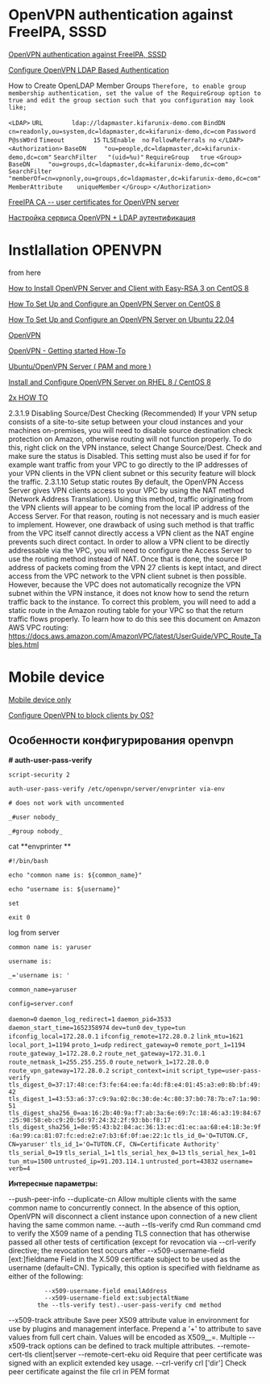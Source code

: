 # OpenVPN authentication against FreeIPA, SSSD

[OpenVPN authentication against FreeIPA, SSSD](https://forums.openvpn.net/viewtopic.php?t=23667)

[Configure OpenVPN LDAP Based Authentication](https://kifarunix.com/configure-openvpn-ldap-based-authentication/)

How to Create OpenLDAP Member Groups
`Therefore, to enable group membership authentication, set the value of the RequireGroup option to true and edit the group section such that you configuration may look like;`

`<LDAP>`
	`URL		ldap://ldapmaster.kifarunix-demo.com`
	`BindDN		cn=readonly,ou=system,dc=ldapmaster,dc=kifarunix-demo,dc=com`
	`Password	P@ssW0rd`
	`Timeout		15`
	`TLSEnable	no`
	`FollowReferrals no`
`</LDAP>`
`<Authorization>`
	`BaseDN		"ou=people,dc=ldapmaster,dc=kifarunix-demo,dc=com"`
	`SearchFilter	"(uid=%u)"`
	`RequireGroup	true`
	`<Group>`
		`BaseDN		"ou=groups,dc=ldapmaster,dc=kifarunix-demo,dc=com"`
		`SearchFilter	"memberOf=cn=vpnonly,ou=groups,dc=ldapmaster,dc=kifarunix-demo,dc=com"`
		`MemberAttribute	uniqueMember`
	`</Group>`
`</Authorization>`

[FreeIPA CA -- user certificates for OpenVPN server](https://forums.fedoraforum.org/showthread.php?321605-FreeIPA-CA-user-certificates-for-OpenVPN-server)

[Настройка сервиса OpenVPN + LDAP аутентификация](https://habr.com/ru/company/icl_services/blog/301554/)


# Instlallation OPENVPN

from here

[How to Install OpenVPN Server and Client with Easy-RSA 3 on CentOS 8](https://www.howtoforge.com/tutorial/how-to-install-openvpn-server-and-client-with-easy-rsa-3-on-centos-8/)

[How To Set Up and Configure an OpenVPN Server on CentOS 8](https://www.digitalocean.com/community/tutorials/how-to-configure-a-freeipa-client-on-ubuntu-16-04)

[How To Set Up and Configure an OpenVPN Server on Ubuntu 22.04](https://www.digitalocean.com/community/tutorials/how-to-set-up-and-configure-an-openvpn-server-on-ubuntu-22-04)

[OpenVPN](https://wiki.archlinux.org/title/OpenVPN)

[OpenVPN - Getting started How-To](https://community.openvpn.net/openvpn/wiki/GettingStartedwithOVPN)

[Ubuntu/OpenVPN Server ( PAM  and more )](https://charlesreid1.com/wiki/Ubuntu/OpenVPN_Server)

[Install and Configure OpenVPN Server on RHEL 8 / CentOS 8](https://computingforgeeks.com/install-and-configure-openvpn-server-on-rhel-centos-8/)

[2x HOW TO](https://openvpn.net/community-resources/how-to/)


2.3.1.9 Disabling Source/Dest Checking (Recommended)
If your VPN setup consists of a site-to-site setup between your cloud instances and your
machines on-premises, you will need to disable source destination check protection on Amazon,
otherwise routing will not function properly. To do this, right click on the VPN instance,
select Change Source/Dest. Check and make sure the status is Disabled. This setting must also
be used if for for example want traffic from your VPC to go directly to the IP addresses of your
VPN clients in the VPN client subnet or this security feature will block the traffic.
2.3.1.10 Setup static routes
By default, the OpenVPN Access Server gives VPN clients access to your VPC by using the
NAT method (Network Address Translation). Using this method, traffic originating from the
VPN clients will appear to be coming from the local IP address of the Access Server. For that
reason, routing is not necessary and is much easier to implement. However, one drawback of
using such method is that traffic from the VPC itself cannot directly access a VPN client as the
NAT engine prevents such direct contact. In order to allow a VPN client to be directly
addressable via the VPC, you will need to configure the Access Server to use the routing method
instead of NAT. Once that is done, the source IP address of packets coming from the VPN 
27
clients is kept intact, and direct access from the VPC network to the VPN client subnet is then
possible. However, because the VPC does not automatically recognize the VPN subnet within
the VPN instance, it does not know how to send the return traffic back to the instance. To correct
this problem, you will need to add a static route in the Amazon routing table for your VPC so
that the return traffic flows properly. To learn how to do this see this document on Amazon AWS
VPC routing:
https://docs.aws.amazon.com/AmazonVPC/latest/UserGuide/VPC_Route_Tables.html


# Mobile device

[Mobile device only](https://forums.openvpn.net/viewtopic.php?t=25460)

[Configure OpenVPN to block clients by OS?](https://serverfault.com/questions/834826/configure-openvpn-to-block-clients-by-os)


## Особенности конфигурирования openvpn 

**# auth-user-pass-verify**

`script-security 2`

`auth-user-pass-verify /etc/openvpn/server/envprinter via-env`

`# does not work with uncommented`

`_#user nobody_`

`_#group nobody_`

cat **envprinter **

`#!/bin/bash`

`echo "common name is: ${common_name}"`

`echo "username is: ${username}"`

`set`

`exit 0`


log from server

`common name is: yaruser`

`username is: `

`_='username is: '`

`common_name=yaruser`

`config=server.conf`

`daemon=0`
`daemon_log_redirect=1`
`daemon_pid=3533`
`daemon_start_time=1652358974`
`dev=tun0`
`dev_type=tun`
`ifconfig_local=172.28.0.1`
`ifconfig_remote=172.28.0.2`
`link_mtu=1621`
`local_port_1=1194`
`proto_1=udp`
`redirect_gateway=0`
`remote_port_1=1194`
`route_gateway_1=172.28.0.2`
`route_net_gateway=172.31.0.1`
`route_netmask_1=255.255.255.0`
`route_network_1=172.28.0.0`
`route_vpn_gateway=172.28.0.2`
`script_context=init`
`script_type=user-pass-verify`
`tls_digest_0=37:17:48:ce:f3:fe:64:ee:fa:4d:f8:e4:01:45:a3:e0:8b:bf:49:42`
`tls_digest_1=43:53:a6:37:c9:9a:02:0c:30:de:4c:80:37:b0:78:7b:e7:1a:90:51`
`tls_digest_sha256_0=aa:16:2b:40:9a:f7:ab:3a:6e:69:7c:18:46:a3:19:84:67:25:98:58:eb:c9:20:5d:97:24:32:2f:93:bb:f8:17`
`tls_digest_sha256_1=8e:95:43:b2:84:ac:36:13:ec:d1:ec:aa:68:e4:18:3e:9f:6a:99:ca:81:07:fc:ed:e2:e7:b3:6f:0f:ae:22:1c`
`tls_id_0='O=TUTON.CF, CN=yaruser'`
`tls_id_1='O=TUTON.CF, CN=Certificate Authority'`
`tls_serial_0=19`
`tls_serial_1=1`
`tls_serial_hex_0=13`
`tls_serial_hex_1=01`
`tun_mtu=1500`
`untrusted_ip=91.203.114.1`
`untrusted_port=43832`
`username=`
`verb=4`

**Интересные параметры:**

--push-peer-info
--duplicate-cn
              Allow  multiple  clients with the same common name to concurrently connect.  In the absence of this option,
              OpenVPN will disconnect a client instance upon connection of a new client having the same common name.
--auth --tls-verify cmd
              Run  command  cmd  to  verify the X509 name of a pending TLS connection that has otherwise passed all other
              tests of certification (except for revocation via --crl-verify directive; the revocation test occurs  after
 --x509-username-field [ext:]fieldname
              Field  in the X.509 certificate subject to be used as the username (default=CN).  Typically, this option is
              specified with fieldname as either of the following:

              --x509-username-field emailAddress
              --x509-username-field ext:subjectAltName
            the --tls-verify test).-user-pass-verify cmd method
 --x509-track attribute
              Save  peer  X509 attribute value in environment for use by plugins and management interface.  Prepend a '+'
              to   attribute   to   save   values   from   full   cert   chain.     Values    will    be    encoded    as
              X509_<depth>_<attribute>=<value>.    Multiple  --x509-track  options  can  be  defined  to  track  multiple
              attributes.
 --remote-cert-tls client|server
 --remote-cert-eku oid
              Require that peer certificate was signed with an explicit extended key usage.
 --crl-verify crl ['dir']
              Check peer certificate against the file crl in PEM format





